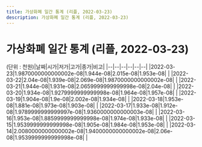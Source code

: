 ```yaml
---
title: 가상화폐 일간 통계 (리플, 2022-03-23)
description: 가상화폐 일간 통계 (리플, 2022-03-23)
---
```


가상화폐 일간 통계 (리플, 2022-03-23)
===

(단위 : 천원)|날짜|시가|저가|고가|종가|비고|
|--|--|--|--|--|--|
|2022-03-23|1.9870000000000002e-08|1.944e-08|2.015e-08|1.953e-08|    |
|2022-03-22|2.04e-08|1.939e-08|2.069e-08|1.9870000000000002e-08|    |
|2022-03-21|1.944e-08|1.931e-08|2.0659999999999998e-08|2.04e-08|    |
|2022-03-20|1.934e-08|1.9279999999999998e-08|1.964e-08|1.957e-08|    |
|2022-03-19|1.904e-08|1.9e-08|2.002e-08|1.934e-08|    |
|2022-03-18|1.953e-08|1.881e-08|1.973e-08|1.903e-08|    |
|2022-03-17|1.933e-08|1.912e-08|1.9789999999999997e-08|1.9360000000000003e-08|    |
|2022-03-16|1.953e-08|1.8859999999999998e-08|1.974e-08|1.933e-08|    |
|2022-03-15|1.9539999999999998e-08|1.905e-08|1.984e-08|1.953e-08|    |
|2022-03-14|2.0080000000000002e-08|1.9400000000000002e-08|2.06e-08|1.9539999999999998e-08|    |
